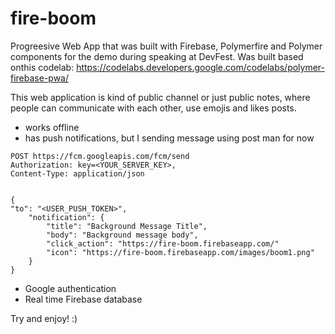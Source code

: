 # fire-boom
Progreesive Web App that was built with Firebase, Polymerfire and Polymer components for the demo during speaking at DevFest. 
Was built based onthis codelab: https://codelabs.developers.google.com/codelabs/polymer-firebase-pwa/

This web application is kind of public channel or just public notes, where people can communicate with each other, use emojis and likes posts.
- works offline
- has push notifications, but I sending message using post man for now
```
POST https://fcm.googleapis.com/fcm/send
Authorization: key=<YOUR_SERVER_KEY>, 
Content-Type: application/json


{
"to": "<USER_PUSH_TOKEN>",
 	"notification": {
 		"title": "Background Message Title",
 		"body": "Background message body",
 		"click_action": "https://fire-boom.firebaseapp.com/"
		"icon": "https://fire-boom.firebaseapp.com/images/boom1.png"
 	}
}
```

- Google authentication
- Real time Firebase database

Try and enjoy! :)
